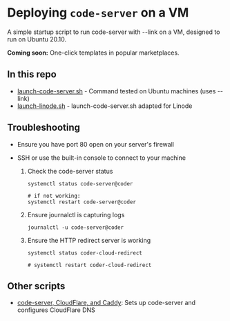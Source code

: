 # Deploying `code-server` on a VM

A simple startup script to run code-server with --link on a VM, designed to run on Ubuntu 20.10.

**Coming soon:** One-click templates in popular marketplaces.

## In this repo

- [launch-code-server.sh](./launch-code-server.sh) - Command tested on Ubuntu machines (uses --link)
- [launch-linode.sh](./launch-linode.sh) - launch-code-server.sh adapted for Linode

## Troubleshooting

- Ensure you have port 80 open on your server's firewall

- SSH or use the built-in console to connect to your machine

  1. Check the code-server status

     ```console
     systemctl status code-server@coder

     # if not working:
     systemctl restart code-server@coder
     ```

  1. Ensure journalctl is capturing logs

     ```console
     journalctl -u code-server@coder
     ```

  1. Ensure the HTTP redirect server is working

     ```console
     systemctl status coder-cloud-redirect

     # systemctl restart coder-cloud-redirect
     ```

## Other scripts

- [code-server, CloudFlare, and Caddy](https://github.com/alec-hs/coder-cloudflare-setup): Sets up code-server and configures CloudFlare DNS
